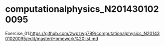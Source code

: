 # computationalphysics_N2014301020095
Exercise_01:https://github.com/zwpzwp789/computationalphysics_N2014301020095/edit/master/Homework%20list.md
